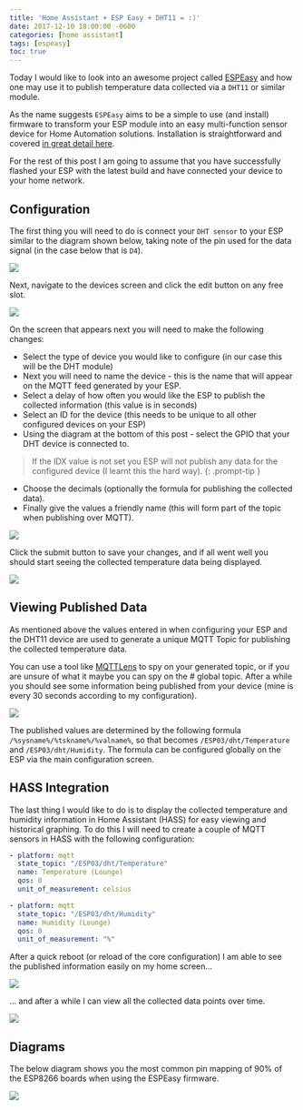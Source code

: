```yaml
---
title: 'Home Assistant + ESP Easy + DHT11 = :)'
date: 2017-12-10 18:00:00 -0600
categories: [home assistant]
tags: [espeasy]
toc: true
---
```


Today I would like to look into an awesome project called [ESPEasy](https://www.letscontrolit.com/wiki/index.php/ESPEasy) and how one may use it to publish temperature data collected via a `DHT11` or similar module.

As the name suggests `ESPEasy` aims to be a simple to use (and install) firmware to transform your ESP module into an easy multi-function sensor device for Home Automation solutions. Installation is straightforward and covered [in great detail here](https://www.letscontrolit.com/wiki/index.php/Basics:_Connecting_and_flashing_the_ESP8266).

For the rest of this post I am going to assume that you have successfully flashed your ESP with the latest build and have connected your device to your home network.

## Configuration
The first thing you will need to do is connect your `DHT sensor` to your ESP similar to the diagram shown below, taking note of the pin used for the data signal (in the case below that is `D4`).

![](/assets/img/2017/2017-12-10/001.png)

Next, navigate to the devices screen and click the edit button on any free slot.

![](/assets/img/2017/2017-12-10/002.png)

On the screen that appears next you will need to make the following changes:

- Select the type of device you would like to configure (in our case this will be the DHT module)
- Next you will need to name the device - this is the name that will appear on the MQTT feed generated by your ESP.
- Select a delay of how often you would like the ESP to publish the collected information (this value is in seconds)
- Select an ID for the device (this needs to be unique to all other configured devices on your ESP)
- Using the diagram at the bottom of this post - select the GPIO that your DHT device is connected to.

> If the IDX value is not set you ESP will not publish any data for the configured device (I learnt this the hard way).
{: .prompt-tip }

- Choose the decimals (optionally the formula for publishing the collected data).
- Finally give the values a friendly name (this will form part of the topic when publishing over MQTT).

![](/assets/img/2017/2017-12-10/003.png)

Click the submit button to save your changes, and if all went well you should start seeing the collected temperature data being displayed.

![](/assets/img/2017/2017-12-10/004.png)

## Viewing Published Data
As mentioned above the values entered in when configuring your ESP and the DHT11 device are used to generate a unique MQTT Topic for publishing the collected temperature data.

You can use a tool like [MQTTLens](https://chrome.google.com/webstore/detail/mqttlens/hemojaaeigabkbcookmlgmdigohjobjm?hl=en) to spy on your generated topic, or if you are unsure of what it maybe you can spy on the # global topic. After a while you should see some information being published from your device (mine is every 30 seconds according to my configuration).

![](/assets/img/2017/2017-12-10/005.png)

The published values are determined by the following formula `/%sysname%/%tskname%/%valname%`, so that becomes `/ESP03/dht/Temperature` and `/ESP03/dht/Humidity`. The formula can be configured globally on the ESP via the main configuration screen.

## HASS Integration
The last thing I would like to do is to display the collected temperature and humidity information in Home Assistant (HASS) for easy viewing and historical graphing. To do this I will need to create a couple of MQTT sensors in HASS with the following configuration:

```yaml
- platform: mqtt
  state_topic: "/ESP03/dht/Temperature"
  name: Temperature (Lounge)
  qos: 0
  unit_of_measurement: celsius

- platform: mqtt
  state_topic: "/ESP03/dht/Humidity"
  name: Humidity (Lounge)
  qos: 0
  unit_of_measurement: "%"
```

After a quick reboot (or reload of the core configuration) I am able to see the published information easily on my home screen...

![](/assets/img/2017/2017-12-10/006.png)

... and after a while I can view all the collected data points over time.

![](/assets/img/2017/2017-12-10/007.png)

## Diagrams
The below diagram shows you the most common pin mapping of 90% of the ESP8266 boards when using the ESPEasy firmware.

![](/assets/img/2017/2017-12-10/008.png)
